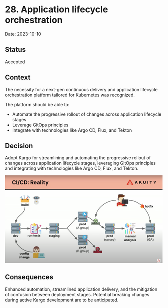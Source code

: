 # 28. Application lifecycle orchestration

Date: 2023-10-10

## Status

Accepted

## Context

The necessity for a next-gen continuous delivery and application lifecycle orchestration platform tailored for Kubernetes was recognized.

The platform should be able to:

- Automate the progressive rollout of changes across application lifecycle stages
- Leverage GitOps principles
- Integrate with technologies like Argo CD, Flux, and Tekton

## Decision

Adopt Kargo for streamlining and automating the progressive rollout of changes across application lifecycle stages, leveraging GitOps principles and integrating with technologies like Argo CD, Flux, and Tekton.

![Kargo CD](./proof/ADR-0028/kargo-cd.png)

## Consequences

Enhanced automation, streamlined application delivery, and the mitigation of confusion between deployment stages. Potential breaking changes during active Kargo development are to be anticipated.
